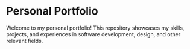 # Personal Portfolio

Welcome to my personal portfolio! This repository showcases my skills, projects, and experiences in software development, design, and other relevant fields.
